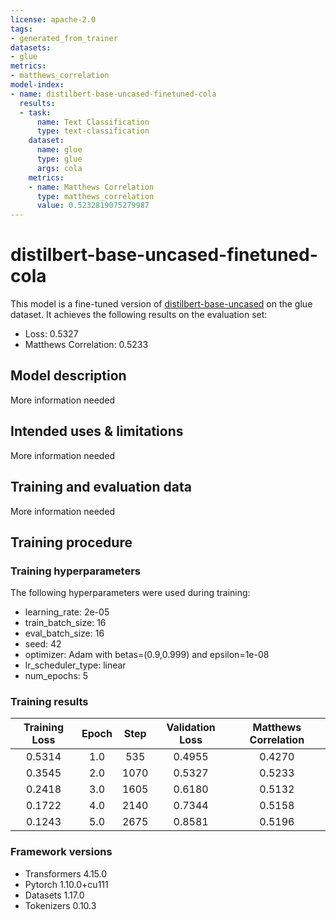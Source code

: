 ```yaml
---
license: apache-2.0
tags:
- generated_from_trainer
datasets:
- glue
metrics:
- matthews_correlation
model-index:
- name: distilbert-base-uncased-finetuned-cola
  results:
  - task:
      name: Text Classification
      type: text-classification
    dataset:
      name: glue
      type: glue
      args: cola
    metrics:
    - name: Matthews Correlation
      type: matthews_correlation
      value: 0.5232819075279987
---
```


<!-- This model card has been generated automatically according to the information the Trainer had access to. You
should probably proofread and complete it, then remove this comment. -->

# distilbert-base-uncased-finetuned-cola

This model is a fine-tuned version of [distilbert-base-uncased](https://huggingface.co/distilbert-base-uncased) on the glue dataset.
It achieves the following results on the evaluation set:
- Loss: 0.5327
- Matthews Correlation: 0.5233

## Model description

More information needed

## Intended uses & limitations

More information needed

## Training and evaluation data

More information needed

## Training procedure

### Training hyperparameters

The following hyperparameters were used during training:
- learning_rate: 2e-05
- train_batch_size: 16
- eval_batch_size: 16
- seed: 42
- optimizer: Adam with betas=(0.9,0.999) and epsilon=1e-08
- lr_scheduler_type: linear
- num_epochs: 5

### Training results

| Training Loss | Epoch | Step | Validation Loss | Matthews Correlation |
|:-------------:|:-----:|:----:|:---------------:|:--------------------:|
| 0.5314        | 1.0   | 535  | 0.4955          | 0.4270               |
| 0.3545        | 2.0   | 1070 | 0.5327          | 0.5233               |
| 0.2418        | 3.0   | 1605 | 0.6180          | 0.5132               |
| 0.1722        | 4.0   | 2140 | 0.7344          | 0.5158               |
| 0.1243        | 5.0   | 2675 | 0.8581          | 0.5196               |


### Framework versions

- Transformers 4.15.0
- Pytorch 1.10.0+cu111
- Datasets 1.17.0
- Tokenizers 0.10.3
